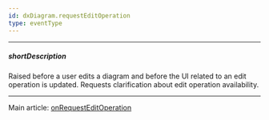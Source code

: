 ```yaml
---
id: dxDiagram.requestEditOperation
type: eventType
---
```

---
##### shortDescription
Raised before a user edits a diagram and before the UI related to an edit operation is updated. Requests clarification about edit operation availability.

---
Main article: [onRequestEditOperation](/api-reference/10%20UI%20Widgets/dxDiagram/1%20Configuration/onRequestEditOperation.md '/Documentation/ApiReference/UI_Components/dxDiagram/Configuration/#onRequestEditOperation')
